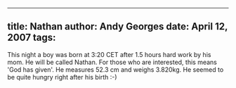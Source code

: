 -----
title:  Nathan
author: Andy Georges
date: April 12, 2007
tags: 
-----







This night a boy was born at 3:20 CET after 1.5 hours hard work by his
mom. He will be called Nathan. For those who are interested, this means
'God has given'. He measures 52.3 cm and weighs 3.820kg. He seemed to be
quite hungry right after his birth :-)




